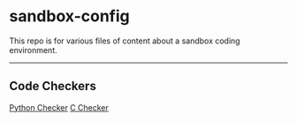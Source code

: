 # sandbox-config
This repo is for various files of content about a sandbox coding environment.
***
## Code Checkers
[Python Checker]([https://github.com/PyCQA/pycodestyle)
[C Checker](https://github.com/hs-hq/Betty)
